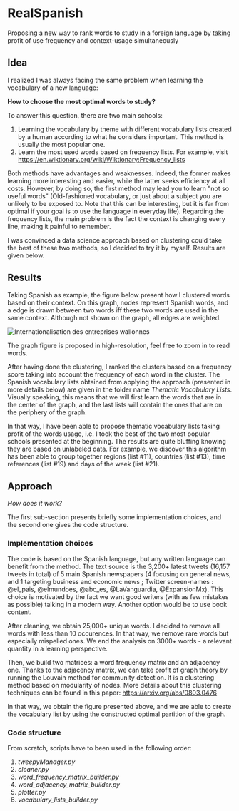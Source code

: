 # RealSpanish
Proposing a new way to rank words to study in a foreign language by taking profit of use frequency and context-usage simultaneously

## Idea
I realized I was always facing the same problem when learning the vocabulary of a new language:

**How to choose the most optimal words to study?**

To answer this question, there are two main schools:

1. Learning the vocabulary by theme with different vocabulary lists created by a human according to what he considers important. This method is usually the most popular one.
2. Learn the most used words based on frequency lists. For example, visit https://en.wiktionary.org/wiki/Wiktionary:Frequency_lists

Both methods have advantages and weaknesses. Indeed, the former makes learning more interesting and easier, while the latter seeks efficiency at all costs. However, by doing so, the first method may lead you to learn "not so useful words" (Old-fashioned vocabulary, or just about a subject you are unlikely to be exposed to. Note that this can be interesting, but it is far from optimal if your goal is to use the language in everyday life). Regarding the frequency lists, the main problem is the fact the context is changing every line, making it painful to remember.

I was convinced a data science approach based on clustering could take the best of these two methods, so I decided to try it by myself. Results are given below.

## Results

Taking Spanish as example, the figure below present how I clustered words based on their context. On this graph, nodes represent Spanish words, and a edge is drawn between two words iff these two words are used in the same context. Although not shown on the graph, all edges are weighted.

![Internationalisation des entreprises wallonnes](https://github.com/pierre-crucifix/RealSpanish/blob/master/Results.png "Logo Title Text 1")

The graph figure is proposed in high-resolution, feel free to zoom in to read words.

After having done the clustering, I ranked the clusters based on a frequency score taking into account the frequency of each word in the cluster. The Spanish vocabulary lists obtained from applying the approach (presented in more details below) are given in the folder name *Thematic Vocabulary Lists*. Visually speaking, this means that we will first learn the words that are in the center of the graph, and the last lists will contain the ones that are on the periphery of the graph.

In that way, I have been able to propose thematic vocabulary lists taking profit of the words usage, i.e. I took the best of the two most popular schools presented at the beginning. The results are quite bluffing knowing they are based on unlabeled data. For example, we discover this algorithm has been able to group together regions (list #11), countries (list #13), time references (list #19) and days of the week (list #21). 

## Approach
*How does it work?*

The first sub-section presents briefly some implementation choices, and the second one gives the code structure.
### Implementation choices
The code is based on the Spanish language, but any written language can benefit from the method.
The text source is the 3,200+ latest tweets (16,157 tweets in total) of 5 main Spanish newspapers (4 focusing on general news, and 1 targeting business and economic news ; Twitter screen-names : @el_pais, @elmundoes, @abc_es, @LaVanguardia, @ExpansionMx). This choice is motivated by the fact we want good writers (with as few mistakes as possible) talking in a modern way.
Another option would be to use book content.

After cleaning, we obtain 25,000+ unique words. I decided to remove all words with less than 10 occurences. In that way, we remove rare words but especially mispelled ones. We end the analysis on 3000+ words - a relevant quantity in a learning perspective.

Then, we build two matrices: a word frequency matrix and an adjacency one. Thanks to the adjacency matrix, we can take profit of graph theory by running the Louvain method for community detection. It is a clustering method based on modularity of nodes. More details about this clustering techniques can be found in this paper: https://arxiv.org/abs/0803.0476

In that way, we obtain the figure presented above, and we are able to create the vocabulary list by using the constructed optimal partition of the graph.

### Code structure
From scratch, scripts have to been used in the following order:

 1. *tweepyManager.py*
 2. *cleaner.py*
 3. *word_frequency_matrix_builder.py*
 4. *word_adjacency_matrix_builder.py*
 5. *plotter.py*
 6. *vocabulary_lists_builder.py*
